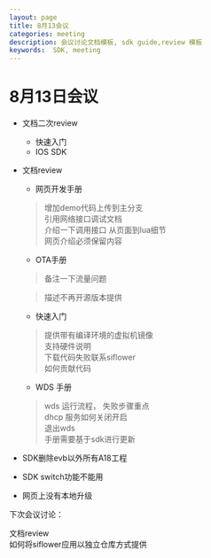 ```yaml
---
layout: page
title: 8月13会议
categories: meeting
description: 会议讨论文档模板, sdk guide,review 模板
keywords:  SDK, meeting
---
```



# 8月13日会议



- 文档二次review

    - 快速入门
    - IOS SDK 


- 文档review
    
    - 网页开发手册
    > 增加demo代码上传到主分支 <br>
    > 引用网络接口调试文档 <br>
    > 介绍一下调用接口 从页面到lua细节<br>
    > 网页介绍必须保留内容<br>

    - OTA手册
     > 备注一下流量问题

     > 描述不再开源版本提供


    - 快速入门

    > 提供带有编译环境的虚拟机镜像<br>
    > 支持硬件说明<br>
    > 下载代码失败联系siflower<br>
    > 如何贡献代码<br>


    - WDS 手册

    > wds 运行流程， 失败步骤重点<br>
    > dhcp 服务如何关闭开启<br>
    > 退出wds<br>
    > 手册需要基于sdk进行更新<br>


- SDK删除evb以外所有A18工程
- SDK switch功能不能用
- 网页上没有本地升级



下次会议讨论：

文档review<br>
如何将siflower应用以独立仓库方式提供

